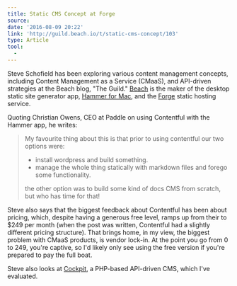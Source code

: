 ```yaml
---
title: Static CMS Concept at Forge
source:
date: '2016-08-09 20:22'
link: 'http://guild.beach.io/t/static-cms-concept/103'
type: Article
tool:
  -
---
```



Steve Schofield has been exploring various content management concepts, including Content Management as a Service (CMaaS), and API-driven strategies at the Beach blog, "The Guild." [Beach](http://beach.io/) is the maker of the desktop static site generator app, [Hammer for Mac](http://hammerformac.com/), and the [Forge](https://getforge.com/) static hosting service.

Quoting Christian Owens, CEO at Paddle on using Contentful with the Hammer app, he writes:

> My favourite thing about this is that prior to using contentful our two options were:
>
> * install wordpress and build something.
> * manage the whole thing statically with markdown files and forego some functionality.
>
>
> the other option was to build some kind of docs CMS from scratch, but who has time for that!

Steve also says that the biggest feedback about Contentful has been about pricing, which, despite having a generous free level, ramps up from their to $249 per month (when the post was written, Contentful had a slightly different pricing structure). That brings home, in my view, the biggest problem with CMaaS products, is vendor lock-in. At the point you go from 0 to 249, you're captive, so I'd likely only see using the free version if you're prepared to pay the full boat.

Steve also looks at [Cockpit](http://getcockpit.com/), a PHP-based API-driven CMS, which I've evaluated.&nbsp;

&nbsp;